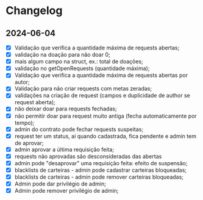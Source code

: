 # Changelog

## 2024-06-04

- [X] Validação que verifica a quantidade máxima de requests abertas;
- [X] validação na doação para não doar 0;
- [X] mais algum campo na struct, ex.: total de doações;
- [X] validação no getOpenRequests (quantidade máxima);
- [X] Validação que verifica a quantidade máxima de requests abertas por autor;
- [X] Validação para não criar requests com metas zeradas;
- [X] validações na criação de request (campos e duplicidade de author se request aberta);
- [X] não deixar doar para requests fechadas;
- [X] não permitir doar para request muito antiga (fecha automaticamente por tempo);
- [X] admin do contrato pode fechar requests suspeitas;
- [X] request ter um status, aí quando cadastrada, fica pendente e admin tem de aprovar;
- [X] admin aprovar a última requisição feita;
- [X] requests não aprovadas são desconsideradas das abertas
- [X] admin pode "desaprovar" uma requisição feita: efeito de suspensão;
- [X] blacklists de carteiras - admin pode cadastrar carteiras bloqueadas;
- [X] blacklists de carteiras - admin pode remover carteiras bloqueadas;
- [X] Admin pode dar privilégio de admin;
- [X] Admin pode remover privilégio de admin;
